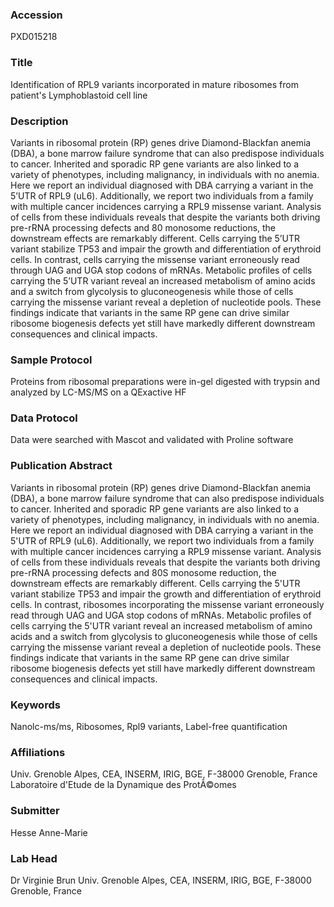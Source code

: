 ### Accession
PXD015218

### Title
Identification of RPL9 variants incorporated in mature ribosomes from patient's Lymphoblastoid cell line

### Description
Variants in ribosomal protein (RP) genes drive Diamond-Blackfan anemia (DBA), a bone marrow failure syndrome that can also predispose individuals to cancer. Inherited and sporadic RP gene variants are also linked to a variety of phenotypes, including malignancy, in individuals with no anemia. Here we report an individual diagnosed with DBA carrying a variant in the 5’UTR of RPL9 (uL6). Additionally, we report two individuals from a family with multiple cancer incidences carrying a RPL9 missense variant. Analysis of cells from these individuals reveals that despite the variants both driving pre-rRNA processing defects and 80 monosome reductions, the downstream effects are remarkably different. Cells carrying the 5’UTR variant stabilize TP53 and impair the growth and differentiation of erythroid cells. In contrast, cells carrying the missense variant erroneously read through UAG and UGA stop codons of mRNAs. Metabolic profiles of cells carrying the 5’UTR variant reveal an increased metabolism of amino acids and a switch from glycolysis to gluconeogenesis while those of cells carrying the missense variant reveal a depletion of nucleotide pools. These findings indicate that variants in the same RP gene can drive similar ribosome biogenesis defects yet still have markedly different downstream consequences and clinical impacts.

### Sample Protocol
Proteins from ribosomal preparations were in-gel digested with trypsin and analyzed by LC-MS/MS on a QExactive HF

### Data Protocol
Data were searched with Mascot and validated with Proline software

### Publication Abstract
Variants in ribosomal protein (RP) genes drive Diamond-Blackfan anemia (DBA), a bone marrow failure syndrome that can also predispose individuals to cancer. Inherited and sporadic RP gene variants are also linked to a variety of phenotypes, including malignancy, in individuals with no anemia. Here we report an individual diagnosed with DBA carrying a variant in the 5'UTR of RPL9 (uL6). Additionally, we report two individuals from a family with multiple cancer incidences carrying a RPL9 missense variant. Analysis of cells from these individuals reveals that despite the variants both driving pre-rRNA processing defects and 80S monosome reduction, the downstream effects are remarkably different. Cells carrying the 5'UTR variant stabilize TP53 and impair the growth and differentiation of erythroid cells. In contrast, ribosomes incorporating the missense variant erroneously read through UAG and UGA stop codons of mRNAs. Metabolic profiles of cells carrying the 5'UTR variant reveal an increased metabolism of amino acids and a switch from glycolysis to gluconeogenesis while those of cells carrying the missense variant reveal a depletion of nucleotide pools. These findings indicate that variants in the same RP gene can drive similar ribosome biogenesis defects yet still have markedly different downstream consequences and clinical impacts.

### Keywords
Nanolc-ms/ms, Ribosomes, Rpl9 variants, Label-free quantification

### Affiliations
Univ. Grenoble Alpes, CEA, INSERM, IRIG, BGE, F-38000 Grenoble, France
Laboratoire d'Etude de la Dynamique des ProtÃ©omes

### Submitter
Hesse Anne-Marie

### Lab Head
Dr Virginie Brun
Univ. Grenoble Alpes, CEA, INSERM, IRIG, BGE, F-38000 Grenoble, France


